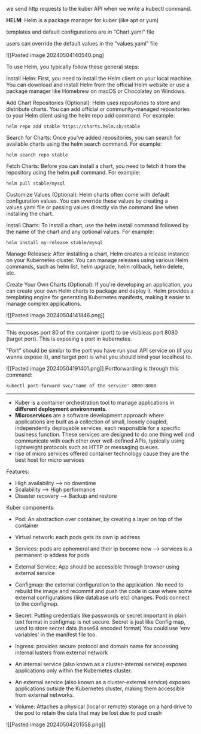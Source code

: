 we send http requests to the kuber API when we write a kubectl command.

**HELM**:
Helm is a package manager for kuber (like apt or yum)

templates and dafault configurations are in "Chart.yaml" file

users can override the default values in the "values.yaml" file

![[Pasted image 20240504140540.png]

To use Helm, you typically follow these general steps:

Install Helm: First, you need to install the Helm client on your local machine. You can download and install Helm from the official Helm website or use a package manager like Homebrew on macOS or Chocolatey on Windows.

Add Chart Repositories (Optional): Helm uses repositories to store and distribute charts. You can add official or community-managed repositories to your Helm client using the helm repo add command. For example:

```shell
helm repo add stable https://charts.helm.sh/stable
```

Search for Charts: Once you've added repositories, you can search for available charts using the helm search command. For example:

```shell
helm search repo stable
```

Fetch Charts: Before you can install a chart, you need to fetch it from the repository using the helm pull command. For example:

```shell
helm pull stable/mysql
```

Customize Values (Optional): Helm charts often come with default configuration values. You can override these values by creating a values.yaml file or passing values directly via the command line when installing the chart.

Install Charts: To install a chart, use the helm install command followed by the name of the chart and any optional values. For example:

```shell
helm install my-release stable/mysql
```

Manage Releases: After installing a chart, Helm creates a release instance on your Kubernetes cluster. You can manage releases using various Helm commands, such as helm list, helm upgrade, helm rollback, helm delete, etc.

Create Your Own Charts (Optional): If you're developing an application, you can create your own Helm charts to package and deploy it. Helm provides a templating engine for generating Kubernetes manifests, making it easier to manage complex applications.

![[Pasted image 20240504141846.png]]

-----------------------
This exposes port 80 of the container (port) to be visibleas port 8080 (target port). This is exposing a port in kubernetes. 

"Port" should be similar to the port you have run your API service on (if you wanna expose it), and target port is what you should bind your localhost to.

![[Pasted image 20240504191401.png]]
Portforwarding is through this command:
```shell
kubectl port-forward svc/'name of the service' 8000:8080
```

----------------------------
- Kuber is a container orchestration tool to manage applications in **different deployment environments**.
- **Microservices** are a software development approach where applications are built as a collection of small, loosely coupled, independently deployable services, each responsible for a specific business function. These services are designed to do one thing well and communicate with each other over well-defined APIs, typically using lightweight protocols such as HTTP or messaging queues.
- rise of micro services offered container technology cause they are the best host for micro services

Features:

- High availability —> no downtime
- Scalability —> High performance
- Disaster recovery —> Backup and restore

Kuber components:

- Pod: An abstraction over container, by creating a layer on top of the container
  
- Virtual network: each pods gets its own ip address
  
- Services: pods are aphemeral and their ip become new —> services is a permanent ip addess for pods
  
- External Service: App should be accessible through browser using external service
  
- Configmap: the external configuration to the application. No need to rebuild the image and recommit and push the code in case where some external configurations (like database urls etc) changes.
  Pods connect to the configmap.
  
- Secret: Putting credentials like passwords or secret important in plain text format in configmap is not secure. Secret is just like Config map, used to store secret data (base64 encoded format)
  You could use 'env variables' in the manifest file too.
  
- Ingress: provides secure protocol and domain name for accessing internal lusters from external network

-  An internal service (also known as a cluster-internal service) exposes applications only within the Kubernetes cluster.
-  An external service (also known as a cluster-external service) exposes applications outside the Kubernetes cluster, making them accessible from external networks.
  
- Volume: Attaches a physical (local or remote) storage on a hard drive to the pod to retain the data that may be lost due to pod crash

![[Pasted image 20240504201558.png]]
